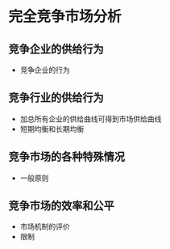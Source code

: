  # 完全竞争市场分析
 ## 竞争企业的供给行为
 - 竞争企业的行为
 ## 竞争行业的供给行为
 - 加总所有企业的供给曲线可得到市场供给曲线
 - 短期均衡和长期均衡
 ## 竞争市场的各种特殊情况
 - 一般原则
 ## 竞争市场的效率和公平
 - 市场机制的评价
 - 限制